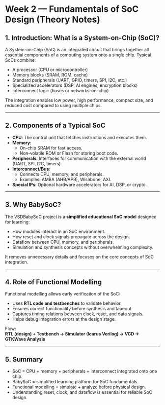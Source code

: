 # Week 2 — Fundamentals of SoC Design (Theory Notes)
## 1. Introduction: What is a System-on-Chip (SoC)?
A System-on-Chip (SoC) is an integrated circuit that brings together all essential components of a computing system onto a single chip. Typical SoCs combine:
- A processor (CPU or microcontroller)
- Memory blocks (SRAM, ROM, cache)
- Standard peripherals (UART, GPIO, timers, SPI, I2C, etc.)
- Specialized accelerators (DSP, AI engines, encryption blocks)
- Interconnect logic (buses or networks-on-chip)

The integration enables low power, high performance, compact size, and reduced cost compared to using multiple chips.

---

## 2. Components of a Typical SoC
- **CPU**: The control unit that fetches instructions and executes them.
- **Memory**: 
  - On-chip SRAM for fast access.
  - Non-volatile ROM or Flash for storing boot code.
- **Peripherals**: Interfaces for communication with the external world (UART, SPI, I2C, timers).
- **Interconnect/Bus**:
  - Connects CPU, memory, and peripherals.
  - Examples: AMBA (AHB/APB), Wishbone, AXI.
- **Special IPs**: Optional hardware accelerators for AI, DSP, or crypto.

---

## 3. Why BabySoC?
The VSDBabySoC project is a **simplified educational SoC model** designed for learning:
- How modules interact in an SoC environment.
- How reset and clock signals propagate across the design.
- Dataflow between CPU, memory, and peripherals.
- Simulation and synthesis concepts without overwhelming complexity.

It removes unnecessary details and focuses on the core concepts of SoC integration.

---

## 4. Role of Functional Modelling
Functional modelling allows early verification of the SoC:
- Uses **RTL code and testbenches** to validate behavior.
- Ensures correct functionality before synthesis and tapeout.
- Captures timing relations between clock, reset, and data signals.
- Helps debug integration errors at the design stage.

Flow:  
**RTL (design) + Testbench → Simulator (Icarus Verilog) → VCD → GTKWave Analysis**

---

## 5. Summary
- SoC = CPU + memory + peripherals + interconnect integrated onto one chip.
- BabySoC = simplified learning platform for SoC fundamentals.
- Functional modelling = simulate + analyze before physical design.
- Understanding reset, clock, and dataflow is essential for reliable SoC design.

